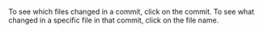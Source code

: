 To see which files changed in a commit, click on the commit. To see what changed in a specific file in that commit, click on the file name.

<pic eager src="images/sourcetree_1.png" height="220" />
<p/>
